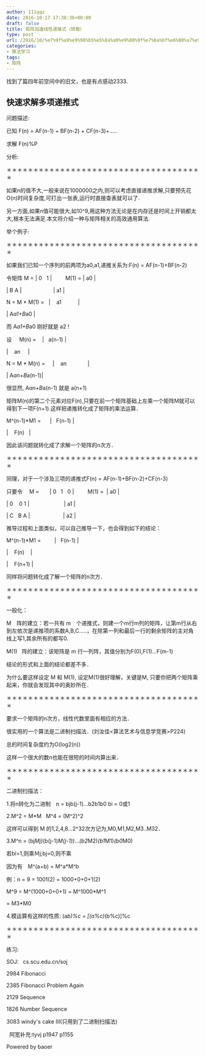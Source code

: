 ```yaml
---
author: 111qqz
date: 2016-10-17 17:38:36+00:00
draft: false
title: 矩阵加速线性递推式（转载）
type: post
url: /2016/10/%e7%9f%a9%e9%98%b5%e5%8a%a0%e9%80%9f%e7%ba%bf%e6%80%a7%e9%80%92%e6%8e%a8%e5%bc%8f%ef%bc%88%e8%bd%ac%e8%bd%bd%ef%bc%89/
categories:
- 算法学习
tags:
- 矩阵
---
```


找到了篇四年前空间中的旧文，也是有点感动2333.

<!-- more -->































## 快速求解多项递推式









问题描述:

已知 F(n) = AF(n-1) + BF(n-2) + CF(n-3)+.....

求解 F(n)%P

分析:

＊＊＊＊＊＊＊＊＊＊＊＊＊＊＊＊＊＊＊＊＊＊＊＊＊＊＊＊＊＊＊＊＊＊＊＊＊

如果n的值不大,一般来说在1000000之内,则可以考虑直接递推求解,只要预先花O(n)时间复杂度,可打出一张表,运行时直接查表就可以了.

另一方面,如果n值可能很大,如10^9,用这种方法无论是在内存还是时间上开销都太大,根本无法满足.本文将介绍一种与矩阵相关的高效通用算法.

举个例子:

＊＊＊＊＊＊＊＊＊＊＊＊＊＊＊＊＊＊＊＊＊＊＊＊＊＊＊＊＊＊＊＊＊＊＊＊＊

如果我们已知一个序列的前两项为a0,a1,递推关系为:F(n) = AF(n-1)+BF(n-2)

令矩阵 M = | 0   1 |         M(1) = | a0 |

| B A |                     | a1 |

N = M * M(1) =   |    a1           |

| A*a1+B*a0 |

而 A*a1+B*a0 刚好就是 a2 !

设     M(n) =    |   a(n-1) |

|    an     |

N = M * M(n) =     |    an              |

| A*an+B*a(n-1)|

很显然, A*an+B*a(n-1) 就是 a(n+1)

矩阵M(n)的第二个元素对应F(n),只要在前一个矩阵基础上左乘一个矩阵M就可以得到下一项F(n+1).这样把递推转化成了矩阵的乘法运算．

M^(n-1)*M1 =      |   F(n-1) |

|    F(n)   |

因此该问题就转化成了求解一个矩阵的n次方．

＊＊＊＊＊＊＊＊＊＊＊＊＊＊＊＊＊＊＊＊＊＊＊＊＊＊＊＊＊＊＊＊＊＊＊＊＊

同理，对于一个涉及三项的递推式F(n) = AF(n-1)+BF(n-2)+CF(n-3)

只要令　 M =       | 0   1   0 |         M(1) =  | a0 |

| 0    0 1 |                       | a1 |

| C   B A |                      | a2 |

推导过程和上面类似，可以自己推导一下，也会得到如下的结论：

M^(n-1)*M1 =         |   F(n-1) |

|    F(n)    |

|    F(n+1) |

同样将问题转化成了解一个矩阵的n次方．

＊＊＊＊＊＊＊＊＊＊＊＊＊＊＊＊＊＊＊＊＊＊＊＊＊＊＊＊＊＊＊＊＊＊＊＊＊

一般化：

M　阵的建立：若一共有 m　个递推式，则建一个m行m列的矩阵，让第m行从右到左依次是递推项的系数A,B,C.....，在除第一列和最后一行的剩余矩阵的主对角线上写1,其余所有的都写0.

M(1)   阵的建立：该矩阵是 m 行一列阵，其值分别为F(0),F(1)...F(m-1)

结论的形式和上面的结论都差不多．

为什么要这样设定 M 和 M(1), 设定M(1)很好理解，关键是M, 只要你把两个矩阵乘起来，你就会发现其中的奥妙所在．

＊＊＊＊＊＊＊＊＊＊＊＊＊＊＊＊＊＊＊＊＊＊＊＊＊＊＊＊＊＊＊＊＊＊＊＊＊

要求一个矩阵的n次方，线性代数里面有相应的方法．

很实用的一个算法是二进制扫描法．(刘汝佳<算法艺术与信息学竞赛>P224)

总的时间复杂度约为O(log2(n))

这样一个很大的数n也能在很短的时间内算出来．

＊＊＊＊＊＊＊＊＊＊＊＊＊＊＊＊＊＊＊＊＊＊＊＊＊＊＊＊＊＊＊＊＊＊＊＊＊

二进制扫描法：

1.将n转化为二进制　n = bjb(j-1)...b2b1b0 bi = 0或1

2.M^2 = M*M   M^4 = (M^2)^2

这样可以得到 M 的1,2,4,8...2^32次方记为,M0,M1,M2,M3..M32．

3.M^n = (bj*Mj)*(b(j-1)*M(j-1))*...*(b2*M2)*(b1*M1)*(b0*M0)

若bi=1,则乘Ｍj;bj=0,则不乘

因为有　M^(a+b) = M^a*M^b

例：n = 9 = 1001(2) = 1000+0+0+1(2)

M^9 = M^(1000+0+0+1) = M^1000*M^1

= M3*M0

4.模运算有这样的性质: (a*b)%c = [(a%c)*(b%c)]%c

＊＊＊＊＊＊＊＊＊＊＊＊＊＊＊＊＊＊＊＊＊＊＊＊＊＊＊＊＊＊＊＊＊＊＊＊＊

练习:

SOJ:   cs.scu.edu.cn/soj

2984 Fibonacci

2385 Fibonacci Problem Again

2129 Sequence

1826 Number Sequence

3083 windy's cake III(只用到了二进制扫描法)

  阿宽补充:tyvj p1947 p1155 

Powered by baoer














